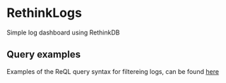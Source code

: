 # RethinkLogs
Simple log dashboard using RethinkDB

## Query examples
Examples of the ReQL query syntax for filtereing logs, can be found [here]("/query-samples")
